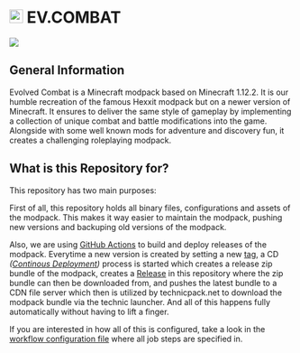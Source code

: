 <h1><img height="24" src="https://cdn.technicpack.net/platform2/pack-icons/1540036.png"/> EV.COMBAT</h1>

[![](https://img.shields.io/badge/ON-TECHNICPACK.NET-cyan?style=for-the-badge)](https://www.technicpack.net/modpack/evcomb)

## General Information

Evolved Combat is a Minecraft modpack based on Minecraft 1.12.2. It is our humble recreation of the famous Hexxit modpack but on a newer version of Minecraft. It ensures to deliver the same style of gameplay by implementing a collection of unique combat and battle modifications into the game. Alongside with some well known mods for adventure and discovery fun, it creates a challenging roleplaying modpack.

## What is this Repository for?

This repository has two main purposes:

First of all, this repository holds all binary files, configurations and assets of the modpack. This makes it way easier to maintain the modpack, pushing new versions and backuping old versions of the modpack.

Also, we are using [GitHub Actions](https://github.com/evolvedpacks/pack-client-evolved-combat/actions) to build and deploy releases of the modpack. Everytime a new version is created by setting a new [tag](https://github.com/evolvedpacks/pack-client-evolved-combat/tags), a CD *([Continous Deployment](https://en.wikipedia.org/wiki/Continuous_deployment))* process is started which creates a release zip bundle of the modpack, creates a [Release](https://github.com/evolvedpacks/pack-client-evolved-combat/releases) in this repository where the zip bundle can then be downloaded from, and pushes the latest bundle to a CDN file server which then is utilized by technicpack.net to download the modpack bundle via the technic launcher. And all of this happens fully automatically without having to lift a finger.

If you are interested in how all of this is configured, take a look in the [workflow configuration file](https://github.com/evolvedpacks/pack-client-evolved-combat/blob/master/.github/workflows/cd-tags.yml) where all job steps are specified in.


